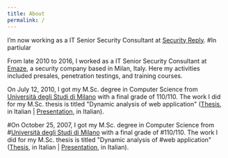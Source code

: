```yaml
---
title: About
permalink: /
---
```


I’m now working as a IT Senior Security Consultant at
[Security Reply](http://www.reply.eu/it/topics/security/).
#In partiular 

From late 2010 to 2016, I worked as a IT Senior Security Consultant at
[Emaze](http://blog.emaze.net/), a security company based in Milan, Italy. Here
my activities included presales, penetration testings, and training courses.

On July 12, 2010, I got my M.Sc. degree in Computer Science from
[Università degli Studi di Milano](http://www.unimi.it/) with a final grade of
110/110. The work I did for my M.Sc. thesis is titled "Dynamic analysis of 
web application" ([Thesis](/pubs/lgiancane-msc-thesis.pdf), in Italian |
[Presentation](/pubs/lgiancane-msc-thesis-slides.pdf), in Italian).

#On October 25, 2007, I got my M.Sc. degree in Computer Science from
#[Università degli Studi di Milano](http://www.unimi.it/) with a final grade of
#110/110. The work I did for my M.Sc. thesis is titled "Dynamic analysis of 
#web application" ([Thesis](/pubs/), in Italian | [Presentation](/pubs/), in Italian).